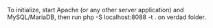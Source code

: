To initialize, start Apache (or any other server application) and MySQL/MariaDB, then run php -S localhost:8088 -t . on verdad folder.